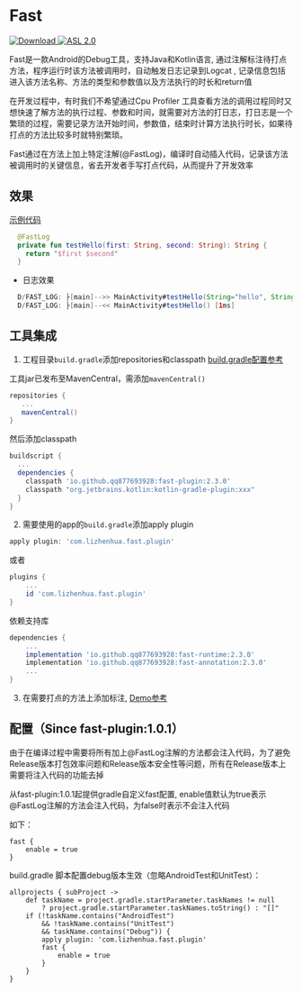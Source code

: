 # Fast

[ ![Download](https://img.shields.io/badge/download-2.3.0-green) ](https://repo1.maven.org/maven2/io/github/qq877693928)
[![ASL 2.0](https://img.shields.io/hexpm/l/plug.svg)](https://github.com/qq877693928/Fast/blob/main/LICENSE)

Fast是一款Android的Debug工具，支持Java和Kotlin语言, 通过注解标注待打点方法，程序运行时该方法被调用时，自动触发日志记录到Logcat
, 记录信息包括进入该方法名称、方法的类型和参数值以及方法执行的时长和return值

在开发过程中，有时我们不希望通过Cpu Profiler
工具查看方法的调用过程同时又想快速了解方法的执行过程、参数和时间，就需要对方法的打日志，打日志是一个繁琐的过程，需要记录方法开始时间，参数值，结束时计算方法执行时长，如果待打点的方法比较多时就特别繁琐。

Fast通过在方法上加上特定注解(@FastLog)，编译时自动插入代码，记录该方法被调用时的关键信息，省去开发者手写打点代码，从而提升了开发效率

## 效果
[示例代码](https://github.com/qq877693928/Fast/blob/main/demo/src/main/java/com/lizhenhua/fast/demo/MainActivity.kt)

```kotlin
  @FastLog
  private fun testHello(first: String, second: String): String {
    return "$first $second"
  }
```
* 日志效果
```java script
  D/FAST_LOG: ├[main]-->> MainActivity#testHello(String="hello", String="world")
  D/FAST_LOG: ├[main]--<< MainActivity#testHello() [1ms]
```

## 工具集成
1. 工程目录`build.gradle`添加repositories和classpath [build.gradle配置参考](https://github.com/qq877693928/Fast/blob/main/build.gradle)

工具jar已发布至MavenCentral，需添加`mavenCentral()`
```groovy
repositories {
   ...
   mavenCentral()
}
```

然后添加classpath
```groovy
buildscript {
  ...
  dependencies {
    classpath 'io.github.qq877693928:fast-plugin:2.3.0'
    classpath "org.jetbrains.kotlin:kotlin-gradle-plugin:xxx"
  }
}
```

2. 需要使用的app的`build.gradle`添加apply plugin
```groovy
apply plugin: 'com.lizhenhua.fast.plugin'
```
或者
```groovy
plugins {
    ...
    id 'com.lizhenhua.fast.plugin'
}
```

依赖支持库
```groovy
dependencies {
    ...
    implementation 'io.github.qq877693928:fast-runtime:2.3.0'
    implementation 'io.github.qq877693928:fast-annotation:2.3.0'
    ...
}
```

3. 在需要打点的方法上添加标注, [Demo参考](https://github.com/qq877693928/Fast/blob/main/demo)

## 配置（Since fast-plugin:1.0.1）

由于在编译过程中需要将所有加上@FastLog注解的方法都会注入代码，为了避免Release版本打包效率问题和Release版本安全性等问题，所有在Release版本上需要将注入代码的功能去掉

从fast-plugin:1.0.1起提供gradle自定义fast配置, enable值默认为true表示@FastLog注解的方法会注入代码，为false时表示不会注入代码
 
如下：
```shell script
fast {
    enable = true
}
```

build.gradle
脚本配置debug版本生效（忽略AndroidTest和UnitTest）：
```shell script
allprojects { subProject ->
    def taskName = project.gradle.startParameter.taskNames != null
        ? project.gradle.startParameter.taskNames.toString() : "[]"
    if (!taskName.contains("AndroidTest")
        && !taskName.contains("UnitTest")
        && taskName.contains("Debug")) {
        apply plugin: 'com.lizhenhua.fast.plugin'
        fast {
            enable = true
        }
    }
}
```
